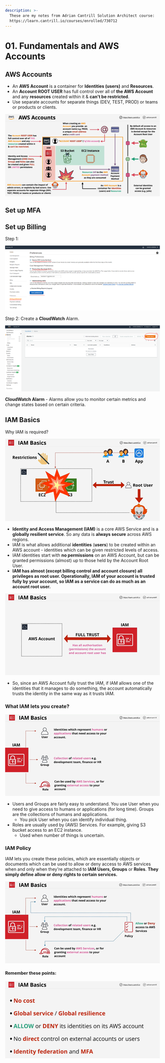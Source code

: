 ```yaml
---
description: >-
  These are my notes from Adrian Cantrill Solution Architect course:
  https://learn.cantrill.io/courses/enrolled/730712
---
```


# 01. Fundamentals and AWS Accounts

## AWS Accounts

* An **AWS Account** is a container for **Identities \(users\)** and **Resources**.
* An **Account ROOT USER** has full control over all of **the AWS Account** and any **resources** created within it & **can't be restricted**. 
* Use separate accounts for separate things \(DEV, TEST, PROD\) or teams or products or clients.

![AWS Accounts](../.gitbook/assets/image%20%2825%29.png)

## Set up MFA



## Set up Billing

Step 1:

![](../.gitbook/assets/image%20%2828%29.png)

Step 2: Create a **CloudWatch** Alarm.

![](../.gitbook/assets/image%20%2826%29.png)

**CloudWatch Alarm** - Alarms allow you to monitor certain metrics and change states based on certain criteria.

## IAM Basics

Why IAM is required?

![](../.gitbook/assets/image%20%2830%29.png)

* **Identity and Access Management \(IAM\)** is a core AWS Service and is a **globally resilient service**. So any data is **always secure** across AWS regions.
* IAM is what allows additional **identities** \(**users**\) to be created within an AWS account - identities which can be given restricted levels of access.
* IAM identities start with **no permissions** on an AWS Account, but can be granted permissions \(almost\) up to those held by the Account Root User.
* **IAM has almost \(except billing control and account closure\) all privileges as root user. Operationally, IAM of your account is trusted fully by your account, so IAM as a service can do as much as an account root user.**

![](../.gitbook/assets/image%20%2836%29.png)

* So, since an AWS Account fully trust the IAM, if IAM allows one of the identities that it manages to do something, the account automatically trusts the identity in the same way as it trusts IAM. 

### What IAM lets you create?

![](../.gitbook/assets/image%20%2831%29.png)

* Users and Groups are fairly easy to understand. You use User when you need to give access to humans or applications \(for long time\). Groups are the collections of humans and applications.
  * You pick User when you can identify individual thing.
* Roles are usually used by \(AWS\) Services. For example, giving S3 bucket access to an EC2 instance.
  * Used when number of things is uncertain.

### IAM Policy

IAM lets you create these policies, which are essentially objects or documents which can be used to allow or deny access to AWS services when and only when they're attached to **IAM Users, Groups** or **Roles**. **They simply define allow or deny rights to certain services.**

![IAM Policies](../.gitbook/assets/image%20%2835%29.png)

#### Remember these points:

![Points to remember for IAM](../.gitbook/assets/image%20%2833%29.png)



